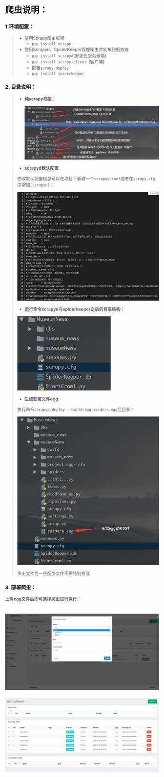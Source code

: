 # 爬虫说明：

### 1.环境配置：

> + 使用Scrapy爬虫框架
>   - `pip install scrapy`
> + 使用Scrapyd、SpiderKeeper管理爬虫并发布到服务端
>   + `pip install scrapyd`(安装在服务器端)
>   + `pip install scrapy-client `(客户端)
>   + 配置`scrapy-deploy` 
>   + `pip install spiderkeeper` 

### 2. 目录说明：

> + **纯scrapy框架**：
>
>   ![框架说明](../picture/scrapy框架目录.png)

>   
>   
> + **scrapyd默认配置**:
> 
>  修改默认配置信息可以在项目下新建一个`scrapyd.conf`或者在`scrapy.cfg`中增加`[scrapyd]`：
> 
>  ![scrapyd默认配置](../picture/scrapyd默认配置.png)
> 
>  
> 
>+ **运行命令scrapyd与spiderkeeper之后的目录结构：**
> 
>  ![](../picture/运行scrapyd与spiderkeeper后.png)
> 
>  
> 
>+ **生成部署文件egg:**
> 
>  执行命令`scrapyd-deploy --build-egg spiders.egg`后目录：
> 
>  ![](../picture/scrapyd-deploy后.png)
> 
>  多出文件为一些配置文件不需特别修改

### 3. 部署爬虫：

上传egg文件后即可选择爬虫进行执行：

![image-20200417164850322](../picture/部署后.png)
=======
 ![部署爬虫](../picture/部署列表.png)
